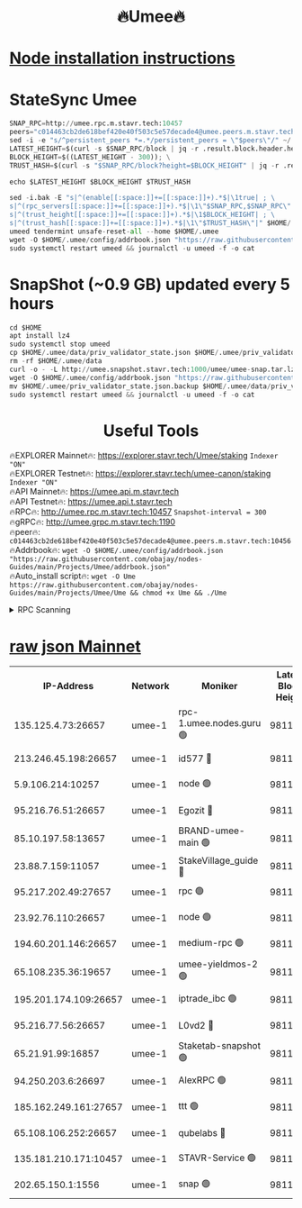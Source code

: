 <h1 align="center"> 🔥Umee🔥</h1>


[Node installation instructions](https://github.com/obajay/nodes-Guides/tree/main/Projects/Umee)
=
# StateSync Umee
```python
SNAP_RPC=http://umee.rpc.m.stavr.tech:10457
peers="c014463cb2de618bef420e40f503c5e57decade4@umee.peers.m.stavr.tech:10456"
sed -i -e "s/^persistent_peers *=.*/persistent_peers = \"$peers\"/" ~/.umee/config/config.toml
LATEST_HEIGHT=$(curl -s $SNAP_RPC/block | jq -r .result.block.header.height); \
BLOCK_HEIGHT=$((LATEST_HEIGHT - 300)); \
TRUST_HASH=$(curl -s "$SNAP_RPC/block?height=$BLOCK_HEIGHT" | jq -r .result.block_id.hash)

echo $LATEST_HEIGHT $BLOCK_HEIGHT $TRUST_HASH

sed -i.bak -E "s|^(enable[[:space:]]+=[[:space:]]+).*$|\1true| ; \
s|^(rpc_servers[[:space:]]+=[[:space:]]+).*$|\1\"$SNAP_RPC,$SNAP_RPC\"| ; \
s|^(trust_height[[:space:]]+=[[:space:]]+).*$|\1$BLOCK_HEIGHT| ; \
s|^(trust_hash[[:space:]]+=[[:space:]]+).*$|\1\"$TRUST_HASH\"|" $HOME/.umee/config/config.toml
umeed tendermint unsafe-reset-all --home $HOME/.umee
wget -O $HOME/.umee/config/addrbook.json "https://raw.githubusercontent.com/obajay/nodes-Guides/main/Projects/Umee/addrbook.json"
sudo systemctl restart umeed && journalctl -u umeed -f -o cat
```
# SnapShot (~0.9 GB) updated every 5 hours
```python
cd $HOME
apt install lz4
sudo systemctl stop umeed
cp $HOME/.umee/data/priv_validator_state.json $HOME/.umee/priv_validator_state.json.backup
rm -rf $HOME/.umee/data
curl -o - -L http://umee.snapshot.stavr.tech:1000/umee/umee-snap.tar.lz4 | lz4 -c -d - | tar -x -C $HOME/.umee --strip-components 2
wget -O $HOME/.umee/config/addrbook.json "https://raw.githubusercontent.com/obajay/nodes-Guides/main/Projects/Umee/addrbook.json"
mv $HOME/.umee/priv_validator_state.json.backup $HOME/.umee/data/priv_validator_state.json
sudo systemctl restart umeed && journalctl -u umeed -f -o cat
```
 <h1 align="center"> Useful Tools</h1>

🔥EXPLORER Mainnet🔥:      https://explorer.stavr.tech/Umee/staking             `Indexer "ON"` \
🔥EXPLORER Testnet🔥:        https://explorer.stavr.tech/umee-canon/staking      `Indexer "ON"` \
🔥API Mainnet🔥:                   https://umee.api.m.stavr.tech \
🔥API Testnet🔥:                     https://umee.api.t.stavr.tech \
🔥RPC🔥:                                   http://umee.rpc.m.stavr.tech:10457                     `Snapshot-interval = 300` \
🔥gRPC🔥:                              http://umee.grpc.m.stavr.tech:1190 \
🔥peer🔥:                     `c014463cb2de618bef420e40f503c5e57decade4@umee.peers.m.stavr.tech:10456` \
🔥Addrbook🔥:    ```wget -O $HOME/.umee/config/addrbook.json "https://raw.githubusercontent.com/obajay/nodes-Guides/main/Projects/Umee/addrbook.json"``` \
🔥Auto_install script🔥: ```wget -O Ume https://raw.githubusercontent.com/obajay/nodes-Guides/main/Projects/Umee/Ume && chmod +x Ume && ./Ume```

<details>
<summary>RPC Scanning</summary>

<h2 align="center"> We scan nodes in real time every 4 hours. And we provide the final result of RPC endpoints.
We cannot influence the operation of these nodes in any way. </h2>


```python
If Voting Power is higher than 0 --> then the Node is a validator of the network and may be subject to attack and be a potential threat to the chain.
```
```python
We marked such validators with a red symbol
```

</details>

[raw json Mainnet](https://rpc-check.umeem.stavr.tech/umeem/rpc-umeem-result.json)
=



<table><tr><th>IP-Address</th><th>Network</th><th>Moniker</th><th>Latest Block Height</th><th>Earliest Block Height</th><th>Catching Up</th><th>Tx Index</th><th>Voting Power</th><th>Scan Time</th></tr><tr><td>135.125.4.73:26657</td><td>umee-1</td><td>rpc-1.umee.nodes.guru 🟢</td><td>9811238</td><td>5167386</td><td>False</td><td>on</td><td>0</td><td>2023-12-23T16:36:58.405407660UTC</td></tr><tr><td>213.246.45.198:26657</td><td>umee-1</td><td>id577 🔴</td><td>9811223</td><td>7100001</td><td>False</td><td>on</td><td>35108337</td><td>2023-12-23T16:35:28.583670908UTC</td></tr><tr><td>5.9.106.214:10257</td><td>umee-1</td><td>node 🟢</td><td>9811233</td><td>7942001</td><td>False</td><td>on</td><td>0</td><td>2023-12-23T16:36:28.749089170UTC</td></tr><tr><td>95.216.76.51:26657</td><td>umee-1</td><td>Egozit 🔴</td><td>9811238</td><td>8262001</td><td>False</td><td>off</td><td>38017202</td><td>2023-12-23T16:36:57.900844387UTC</td></tr><tr><td>85.10.197.58:13657</td><td>umee-1</td><td>BRAND-umee-main 🟢</td><td>9811226</td><td>8427832</td><td>False</td><td>on</td><td>0</td><td>2023-12-23T16:35:46.234584993UTC</td></tr><tr><td>23.88.7.159:11057</td><td>umee-1</td><td>StakeVillage_guide 🔴</td><td>9811232</td><td>9137726</td><td>False</td><td>on</td><td>1407088</td><td>2023-12-23T16:36:23.184591356UTC</td></tr><tr><td>95.217.202.49:27657</td><td>umee-1</td><td>rpc 🟢</td><td>9811231</td><td>9440090</td><td>False</td><td>on</td><td>0</td><td>2023-12-23T16:36:16.459658206UTC</td></tr><tr><td>23.92.76.110:26657</td><td>umee-1</td><td>node 🟢</td><td>9811246</td><td>9468001</td><td>False</td><td>on</td><td>0</td><td>2023-12-23T16:37:41.477533481UTC</td></tr><tr><td>194.60.201.146:26657</td><td>umee-1</td><td>medium-rpc 🟢</td><td>9811225</td><td>9484365</td><td>False</td><td>on</td><td>0</td><td>2023-12-23T16:35:37.263212160UTC</td></tr><tr><td>65.108.235.36:19657</td><td>umee-1</td><td>umee-yieldmos-2 🟢</td><td>9811216</td><td>9575548</td><td>False</td><td>on</td><td>0</td><td>2023-12-23T16:34:44.969333125UTC</td></tr><tr><td>195.201.174.109:26657</td><td>umee-1</td><td>iptrade_ibc 🟢</td><td>9811228</td><td>9686001</td><td>False</td><td>on</td><td>0</td><td>2023-12-23T16:35:55.175083964UTC</td></tr><tr><td>95.216.77.56:26657</td><td>umee-1</td><td>L0vd2 🔴</td><td>9811241</td><td>9711241</td><td>False</td><td>off</td><td>37155693</td><td>2023-12-23T16:37:15.825412652UTC</td></tr><tr><td>65.21.91.99:16857</td><td>umee-1</td><td>Staketab-snapshot 🟢</td><td>9811228</td><td>9721001</td><td>False</td><td>off</td><td>0</td><td>2023-12-23T16:35:57.605905811UTC</td></tr><tr><td>94.250.203.6:26697</td><td>umee-1</td><td>AlexRPC 🟢</td><td>9811225</td><td>9722001</td><td>False</td><td>on</td><td>0</td><td>2023-12-23T16:35:43.860923562UTC</td></tr><tr><td>185.162.249.161:27657</td><td>umee-1</td><td>ttt 🟢</td><td>9811231</td><td>9733423</td><td>False</td><td>on</td><td>0</td><td>2023-12-23T16:36:16.739301636UTC</td></tr><tr><td>65.108.106.252:26657</td><td>umee-1</td><td>qubelabs 🔴</td><td>9811226</td><td>9761001</td><td>False</td><td>on</td><td>36498069</td><td>2023-12-23T16:35:48.655488245UTC</td></tr><tr><td>135.181.210.171:10457</td><td>umee-1</td><td>STAVR-Service 🟢</td><td>9811240</td><td>9808001</td><td>False</td><td>on</td><td>0</td><td>2023-12-23T16:37:05.151454924UTC</td></tr><tr><td>202.65.150.1:1556</td><td>umee-1</td><td>snap 🟢</td><td>9811233</td><td>9808392</td><td>False</td><td>on</td><td>0</td><td>2023-12-23T16:36:26.391832806UTC</td></tr></table>